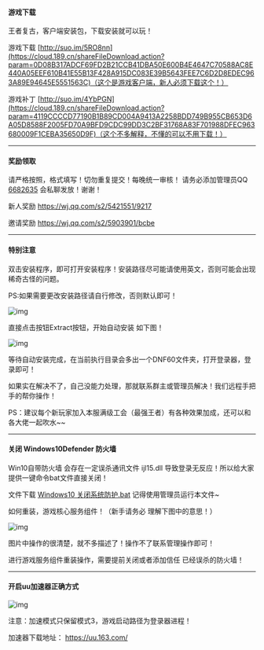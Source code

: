 #### 游戏下载

王者复古，客户端安装包，下载安装就可以玩！

游戏下载 [http://suo.im/5RO8nn](https://cloud.189.cn/shareFileDownload.action?param=0D08B317ADCF69FD2B21CCB41DBA50E600B4E4647C70588AC8E440A05EEF610B41E55B13F428A915DC083E39B5643FEE7C6D2D8EDEC963A89E94645E5551563C)（这个是游戏客户端，新人必须下载这个！）

游戏补丁 [http://suo.im/4YbPGN](https://cloud.189.cn/shareFileDownload.action?param=4119CCCCD77190B1B89CD004A9413A2258BDD749B955CB653D6A05D8588F2005FD70A9BFD9CDC99DD3C2BF31768A83F701988DFEC963680009F1CEBA35650D9F)（这个不多解释，不懂的可以不用下载！）

------

#### 奖励领取

请严格按照，格式填写！切勿重复提交！每晚统一审核！ 请务必添加管理员QQ [6682635](http://wpa.qq.com/msgrd?v=3&uin=6682635) 会私聊发放！谢谢！

新人奖励 https://wj.qq.com/s2/5421551/9217

邀请奖励 https://wj.qq.com/s2/5903901/bcbe

------

#### 特别注意

双击安装程序，即可打开安装程序！安装路径尽可能请使用英文，否则可能会出现稀奇古怪的问题。

PS:如果需要更改安装路径请自行修改，否则默认即可！

![img](https://ae01.alicdn.com/kf/Hf9962d7485ad439da6ea063ebd92a07cG.png) 

直接点击按钮Extract按钮，开始自动安装 如下图！

![img](https://ae01.alicdn.com/kf/H05abc428e1f94c9e9e50e159cbf69ef1R.png) 

等待自动安装完成，在当前执行目录会多出一个DNF60文件夹，打开登录器，登录即可！

如果实在解决不了，自己没能力处理，那就联系群主或管理员解决！我们远程手把手的帮你操作！

PS：建议每个新玩家加入本服满级工会（最强王者）有各种效果加成，还可以和各大佬一起吹水~~

------

#### 关闭 Windows10Defender 防火墙

Win10自带防火墙 会存在一定误杀通讯文件 ijl15.dll 导致登录无反应！所以给大家提供一键命令bat文件直接关闭！

文件下载 [Windows10 关闭系统防护.bat](https://cloud.189.cn/shareFileDownload.action?param=0C6AD755FF272407A04FAE86F221CD34FC19DF07417479F6A483EB42227986359F9F15375A76C26F496CCA133C3A4F0703A1E9B5F79FDFFD2844A25B32DB3203) 记得使用管理员运行本文件~

如何重装，游戏核心服务组件！（新手请务必 理解下图中的意思！）

![img](https://ae01.alicdn.com/kf/Hd8309349195c43b19439841942e36589v.gif) 

图片中操作的很清楚，就不多描述了！操作不了联系管理操作即可！

进行游戏服务组件重装操作，需要提前关闭或者添加信任 已经误杀的防火墙！

------

#### 开启uu加速器正确方式

![img](https://ae01.alicdn.com/kf/H4f722ac359a74314a8b120d79a85cf23m.gif) 

注意：加速模式只保留模式3，游戏启动路径为登录器进程！

加速器下载地址： https://uu.163.com/
